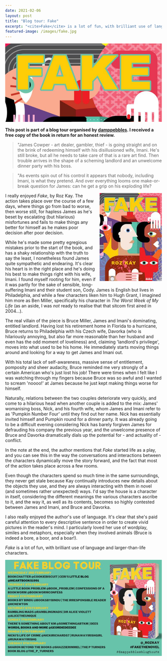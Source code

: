 ```yaml
---
date: 2021-02-06
layout: post
title: "Blog tour: Fake"
excerpt: "<cite>Fake</cite> is a lot of fun, with brilliant use of language and larger-than-life characters."
featured-image: /images/fake.jpg
---
```


![Fake](/images/fake.jpg)

**This post is part of a blog tour organised by [damppebbles](https://damppebbles.com/). I received a free copy of the book in return for an honest review.**

> "James Cowper - art dealer, gambler, thief - is going straight and on the brink of redeeming himself with his disillusioned wife, Imani. He's still broke, but all he needs to take care of that is a rare art find. Then trouble arrives in the shape of a scheming landlord and an unwelcome dinner party with his boss.

> "As events spin out of his control it appears that nobody, including Imani, is what they pretend. And over everything looms one make-or-break question for James: can he get a grip on his exploding life?

<img src="/images/fake-200.jpg" alt="Fake" style="float: right; margin-bottom: 10px; margin-left: 10px;">

I really enjoyed <cite>Fake</cite>, by Roz Kay. The action takes place over the course of a few days, where things go from bad to worse, then worse still, for hapless James as he's beset by escalating (but hilarious) misfortunes and fails to make things any better for himself as he makes poor decision after poor decision.

While he's made some pretty egregious mistakes prior to the start of the book, and has a shaky relationship with the truth to say the least, I nonetheless found James quite sympathetic and endearing. It's clear his heart is in the right place and he's doing his best to make things right with his wife, Imani. I found myself rooting for him, even if it was partly for the sake of sensible, long-suffering Imani and their student son, Cody. James is English but lives in Philadelphia, and while a few characters liken him to Hugh Grant, I imagined him more as Ben Miller, specifically his character in <cite>The Worst Week of My Life</cite> (as an aside, I was *not* ready to realise that that sitcom first aired in 2004...).

The real villain of the piece is Bruce Miller, James and Imani's dominating, entitled landlord. Having lost his retirement home in Florida to a hurricane, Bruce returns to Philadelphia with his Czech wife, Davorka (who is hilariously annoying, but also far more reasonable than her husband and even has the odd moment of loveliness) and, claiming 'landlord's privilege', moves into what used to be his home. He immediately starts moving things around and looking for a way to get James and Imani out.

With his total lack of self-awareness, massive sense of entitlement, pomposity and sheer audacity, Bruce reminded me very strongly of a certain American who's just lost his job! There were times when I felt like I was watching through my fingers because Bruce was so awful and I wanted to scream 'noooo!' at James because he just kept making things worse for himself.

Naturally, relations between the two couples deteriorate very quickly, and come to a hilarious head when another couple is added to the mix: James' womanising boss, Nick, and his fourth wife, whom James and Imani refer to as 'Pumpkin Number Four' until they find out her name. Nick has essentially invited himself and Pumpkin round for a dinner party. It was already going to be a difficult evening considering Nick has barely forgiven James for defrauding his company the previous year, and the unwelcome presence of Bruce and Davorka dramatically dials up the potential for - and actuality of - conflict.

In the note at the end, the author mentions that <cite>Fake</cite> started life as a play, and you can see this in the way the conversations and interactions between the characters dynamically move the story forward, and the fact that most of the action takes place across a few rooms.

Even though the characters spend so much time in the same surroundings, they never get stale because Kay continually introduces new details about the objects they use, and they are always interacting with them in novel (and sometimes rather unexpected) ways. I'd say the house is a character in itself, considering the different meanings the various characters ascribe to it, and the way it, as well as its contents, becomes so highly contested between James and Imani, and Bruce and Davorka.

I also really enjoyed the author's use of language. It's clear that she's paid careful attention to every descriptive sentence in order to create vivid pictures in the reader's mind. I particularly loved her use of wordplay, similes and metaphors, especially when they involved animals (Bruce is indeed a bore, a boor, and a boar!).

<cite>Fake</cite> is a lot of fun, with brilliant use of language and larger-than-life characters.

![Fake blog tour banner](/images/fake-banner.jpg)
